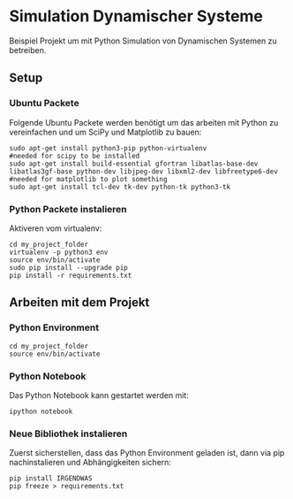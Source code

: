 Simulation Dynamischer Systeme
=======
Beispiel Projekt um mit Python Simulation von Dynamischen Systemen zu betreiben.

## Setup

### Ubuntu Packete
Folgende Ubuntu Packete werden benötigt um das arbeiten mit Python zu vereinfachen und um SciPy und Matplotlib zu bauen:
```
sudo apt-get install python3-pip python-virtualenv
#needed for scipy to be installed 
sudo apt-get install build-essential gfortran libatlas-base-dev libatlas3gf-base python-dev libjpeg-dev libxml2-dev libfreetype6-dev 
#needed for matplotlib to plot something
sudo apt-get install tcl-dev tk-dev python-tk python3-tk
```

### Python Packete instalieren
Aktiveren vom virtualenv:

```
cd my_project_folder
virtualenv -p python3 env
source env/bin/activate
sudo pip install --upgrade pip
pip install -r requirements.txt
```

## Arbeiten mit dem Projekt

### Python Environment 

```
cd my_project_folder
source env/bin/activate
```

### Python Notebook
Das Python Notebook kann gestartet werden mit:

```
ipython notebook
```

### Neue Bibliothek instalieren
Zuerst sicherstellen, dass das Python Environment geladen ist, dann via pip nachinstalieren und Abhängigkeiten sichern:

```
pip install IRGENDWAS
pip freeze > requirements.txt
```



